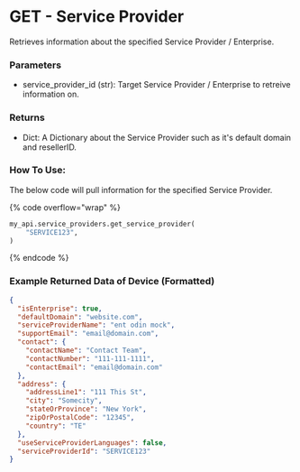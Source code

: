 # GET - Service Provider

Retrieves information about the specified Service Provider / Enterprise.

### Parameters&#x20;

* service_provider_id (str): Target Service Provider / Enterprise to retreive information on.&#x20;

### Returns

* Dict: A Dictionary about the Service Provider such as it's default domain and resellerID.

### How To Use:

The below code will pull information for the specified Service Provider.

{% code overflow="wrap" %}
```python
my_api.service_providers.get_service_provider(
    "SERVICE123",
)
```
{% endcode %}

### Example Returned Data of Device (Formatted)

```json
{
  "isEnterprise": true,
  "defaultDomain": "website.com",
  "serviceProviderName": "ent odin mock",
  "supportEmail": "email@domain.com",
  "contact": {
    "contactName": "Contact Team",
    "contactNumber": "111-111-1111",
    "contactEmail": "email@domain.com"
  },
  "address": {
    "addressLine1": "111 This St",
    "city": "Somecity",
    "stateOrProvince": "New York",
    "zipOrPostalCode": "12345",
    "country": "TE"
  },
  "useServiceProviderLanguages": false,
  "serviceProviderId": "SERVICE123"
}
```